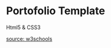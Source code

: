 # Portofolio Template

Html5 & CSS3 


[source: w3schools](https://www.w3schools.com/howto/tryit.asp?filename=tryw3css_templates_bw_portfolio&stacked=h)